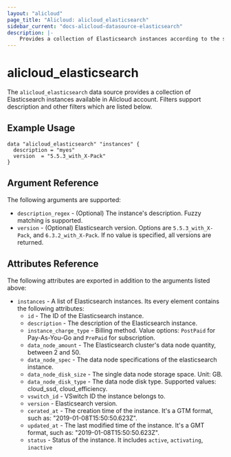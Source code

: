 ```yaml
---
layout: "alicloud"
page_title: "Alicloud: alicloud_elasticsearch"
sidebar_current: "docs-alicloud-datasource-elasticsearch"
description: |-
    Provides a collection of Elasticsearch instances according to the specified filters.
---
```


# alicloud\_elasticsearch

The `alicloud_elasticsearch` data source provides a collection of Elasticsearch instances available in Alicloud account.
Filters support description and other filters which are listed below.

## Example Usage

```
data "alicloud_elasticsearch" "instances" {
  description = "myes"
  version  = "5.5.3_with_X-Pack"
}
```

## Argument Reference

The following arguments are supported:

* `description_regex` - (Optional) The instance's description. Fuzzy matching is supported.
* `version` - (Optional) Elasticsearch version. Options are `5.5.3_with_X-Pack`, and `6.3.2_with_X-Pack`. If no value is specified, all versions are returned.

## Attributes Reference

The following attributes are exported in addition to the arguments listed above:

* `instances` - A list of Elasticsearch instances. Its every element contains the following attributes:
  * `id` - The ID of the Elasticsearch instance.
  * `description` - The description of the Elasticsearch instance.
  * `instance_charge_type` - Billing method. Value options: `PostPaid` for  Pay-As-You-Go and `PrePaid` for subscription.
  * `data_node_amount` - The Elasticsearch cluster's data node quantity, between 2 and 50.
  * `data_node_spec` - The data node specifications of the elasticsearch instance.
  * `data_node_disk_size` - The single data node storage space. Unit: GB.
  * `data_node_disk_type` - The data node disk type. Supported values: cloud_ssd, cloud_efficiency.
  * `vswitch_id` - VSwitch ID the instance belongs to.
  * `version` - Elasticsearch version.
  * `cerated_at` - The creation time of the instance. It's a GTM format, such as: "2019-01-08T15:50:50.623Z".
  * `updated_at` - The last modified time of the instance. It's a GMT format, such as: "2019-01-08T15:50:50.623Z".
  * `status` - Status of the instance. It includes `active`, `activating`, `inactive`
